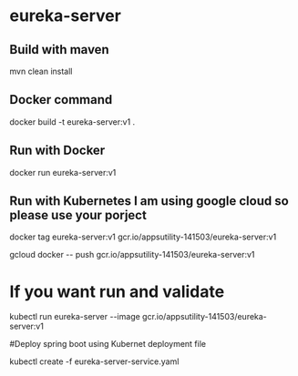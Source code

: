 # eureka-server

## Build with maven 
mvn clean install

## Docker command

docker build -t eureka-server:v1 .

## Run with Docker

docker run eureka-server:v1


## Run with Kubernetes  I am using google cloud so please use your porject 


docker tag eureka-server:v1 gcr.io/appsutility-141503/eureka-server:v1

gcloud docker -- push gcr.io/appsutility-141503/eureka-server:v1

# If you want run and validate
kubectl run eureka-server --image gcr.io/appsutility-141503/eureka-server:v1  


#Deploy spring boot using Kubernet deployment file

kubectl create -f eureka-server-service.yaml	






